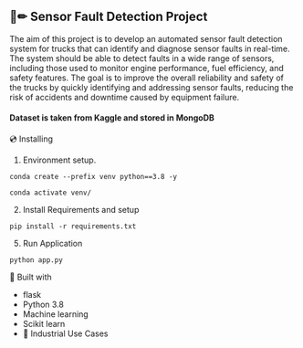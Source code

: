 ## 📄✏ Sensor Fault Detection Project

The aim of this project is to develop an automated sensor fault detection system for trucks that can identify and diagnose sensor faults in real-time. The system should be able to detect faults in a wide range of sensors, including those used to monitor engine performance, fuel efficiency, and safety features. The goal is to improve the overall reliability and safety of the trucks by quickly identifying and addressing sensor faults, reducing the risk of accidents and downtime caused by equipment failure.

#### Dataset is taken from Kaggle and stored in MongoDB

💿 Installing

1. Environment setup.

```
conda create --prefix venv python==3.8 -y
```

```
conda activate venv/
```

2. Install Requirements and setup

```
pip install -r requirements.txt
```

5. Run Application

```
python app.py
```

🔧 Built with

- flask
- Python 3.8
- Machine learning
- Scikit learn
- 🏦 Industrial Use Cases
